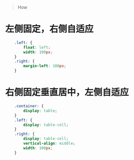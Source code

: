 > How

# 左侧固定，右侧自适应
```css
    .left: {
        float: left;
        width: 100px;
    }
    .right: {
        margin-left: 100px;
    }
```

# 右侧固定垂直居中，左侧自适应
```css
    .container: {
        display: table;
    }
    .left: {
        display: table-cell;
    }
    .right: {
        display: table-cell;
        vertical-align: middle;
        width: 100px;
    }
```